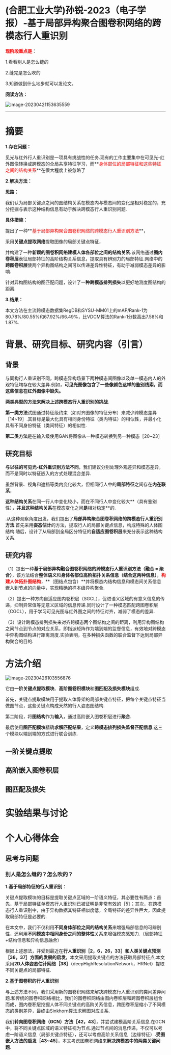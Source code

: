 # (合肥工业大学)孙锐-2023（电子学报）-基于局部异构聚合图卷积网络的跨模态行人重识别

**<font color='red'>现阶段重点是</font>**：

1.看看别人是怎么缝的 

2.缝完是怎么吹的 

3.知道做到什么地步就可以发论文。



**阅读方法：**

![image-20230421153635559](C:\Users\admin\AppData\Roaming\Typora\typora-user-images\image-20230421153635559.png)

------



# 摘要

**1.存在问题：**

见光与红外行人重识别是一项具有挑战性的任务.现有的工作主要集中在可见光-红外图像转换或跨模态的全局共享特征学习，而**<font color='red'>身体部位的局部特征和这些特征之间的结构关系</font>**在很大程度上被忽略了



**2.解决方法：**

**思路：**

我们认为局部关键点之间的图结构关系在模态内与模态间的变化是相对稳定的，充分挖掘与表示这种结构信息有助于解决跨模态行人重识别问题.

**具体措施：**

提出了一种**<font color='red'>基于局部异构聚合图卷积网络的跨模态行人重识别方法</font>**，

采用**关键点提取网络**提取图像的局部关键点特征，

并构建了一种**新颖的图卷积网络建模人体各部位之间的结构关系**.该网络通过**图内卷积层**表征局部特征的高阶结构关系信息，提取具有辨别力的局部特征.网络中的**跨图卷积层**使两个异构图结构之间可以传递差异性特征，有助于减弱模态差异的影响.

针对异构图结构的图匹配问题，设计了**一种跨模态排列损失**以更好地测度图结构的距离.



**3.结果：**

本文方法在主流跨模态数据集RegDB和SYSU-MM01上的mAP/Rank-1为80.78%/80.55%和67.92%/66.49%，比VDCM算法的Rank-1分数高出7.58%和1.87%.



# 背景、研究目标、研究内容（引言）

## 背景

与同构行人重识别不同，跨模态异构场景下两种模态间图像以及单一模态内人的外观特征均存在较大差异.例如，**可见光图像包含了一些像颜色这样的鉴别线索，而这些信息在红外图像中缺失。**

**两类典型的方法来解决上述跨模态行人重识别的挑战**.

**第一类方法**试图通过特征级约束（如对齐图像的特征分布）来减少跨模态差异［14~19］.其目标是最大化具有相同身份特征（类内特征）的相似性，并最小化具有不同身份特征（类间特征）的相似性.

**第二类方法**是在输入级使用GAN将图像从一种模态转换到另一种模态［20~23］



## 研究目标

**与以往的可见光-红外重识别方法不同**，我们建议分别处理外观差异和模态差异，而不是同时以特征嵌入的方式处理混合差异.

虽然背景、视角和遮挡等类内变化较大，但相同行人中的**局部特征**之间存在**内在联系**，

**这种结构关系**在同一行人中变化较小，而在不同行人中变化较大**（具有鉴别性）**，并且这种结构关系**在模态变化之间**是**相对稳定**的.

.从这种观察角度出发，我们提出了**局部异构聚合图卷积网络的跨模态行人重识别方法**.首先采用**姿态估计**的方法，提取行人的局部关键点信息，构成特殊的人体图结构.随后，设计了从局部到全局区分特征的**自适应图卷积层**来充分表示这种结构关系.

## 研究内容

（1）提出一种**基于局部异构融合图卷积网络的跨模态行人重识别方法（融合 = 聚合）**，该方法结合**整体语义**和**身体各部位高阶拓扑关系信息（结合这两种信息）**，**<font color='red'>构建人体拓扑图结构</font>**，**（图结点包含）**并将模态内结构信息和模态间关系信息嵌入到节点的向量中，实现精确的样本级异构聚合.

（2）提出一种方向自适应图内卷积层（SGCL），促进语义区域的有意义信息的传递，抑制异常值等无意义区域的信息传递.同时设计了一种模态匹配跨图卷积层（CGCL），用于学习可见光图与红外图之间的特征对齐，减弱了模态的差异.

（3）设计跨模态排列损失来对齐跨模态两个图结构之间的距离，利用异构图结构之间节点到节点的对应关系，即指派矩阵作为端到端的监督信息，有效地对跨模态中异构图结构进行距离测度.实验表明，在多种损失函数的联合监督下达到局部异构聚合的目的.

# 方法介绍

![image-20230426103556876](C:\Users\admin\AppData\Roaming\Typora\typora-user-images\image-20230426103556876.png)

它由**一阶关键点提取模块**、**高阶图卷积模块**和**图匹配及损失模块**组成.

首先，关键点提取模块用于提取人体骨架的局部关键点特征，把每个关键点特征当做图节点，这些关键点构成天然的行人姿态图结构.

第二阶段，将**图结构**作为**输入**，通过高阶嵌入图卷积层进行**聚合**.

最后使用**图匹配模块**精确**求解匹配结果**，定义**跨模态排列损失监督匹配信息**.这三个模块以端到端的方式进行联合训练.



## 一阶关键点提取



## 高阶嵌入图卷积层



## 图匹配及损失





# 实验结果与讨论



# 个人心得体会

## 思考与问题

### 别人是怎么缝的？怎么吹的？

**1.基于局部特征的行人重识别**：

关键点提取模块的目标是提取关键点区域的一阶语义特征，其必要性有两点：首先，基于局部特征单模态行人重识别已被证明是非常有效的［5］；其次，在跨模态行人重识别中，由于异构数据其特征相似度低，全局特征的差异性巨大，因此提取局部特征是必要的.

在本文中，我们不仅利用**不同身体部位之间的结构关系**来增强局部信息的可辨别性，还利用**不同模态中相同身份之间的整体性**关系来增强模态感知力.（局部特征+结构信息和异构信息融合）





根据上述想法，并受到最近在**行人重识别［2，6，26，33］和人类关键点预测［36，37］方面的发展的启发**，本文采用提取关键点的方法获取局部特征点.本文采用**2D人体姿态估计网络［38］**（deepHighResolutionNetwork，HRNet）提取不同关键点的局部特征.



**2.基于图卷积的行人重识别**

与上述方法不同，我们采用新的图卷积网络来解决跨模态行人重识别的类间差异问题.和传统的图卷积网络相比，我们的图卷积网络由图内卷积层和跨图卷积层组合而成，图内卷积层挖掘人体不同关键点的高阶关系信息，跨图卷积层缩小了不同模态的类别差异，最终由Sinkhorn算法求解图对应关系.





我们**转向图卷积网络（GCN）方法［42，43］**，并尝试建模高阶关系信息.在GCN中，将不同关键点区域的语义特征视为节点.通过节点间的消息传递，不仅可以考虑一阶语义信息（局部关键点特征），还可以考虑高阶关系信息（边缘特征）**.受图嵌入方法的启发［43~45］**，本文考虑图卷积网络来**解决跨模态中的两类关键问题**.